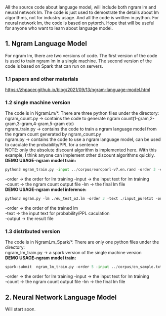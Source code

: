 All the source code about language model, will include both ngram lm and neural network lm. The code is just used to demostrate the details about lm algorithms, not for industry usage. And all the code is written in python. For neural network lm, the code is based on pytorch. Hope that will be useful for anyone who want to learn about language model.  
## 1. Ngram Language Model  
For ngram lm, there are two versions of code. The first version of the code is used to train ngram lm in a single machine. The second version of the code is based on Spark that can run on servers.  
### 1.1 papers and other materials
https://zhpacer.github.io/blog/2021/09/13/ngram-language-model.html
### 1.2 single machine version  
The code is in NgramLm/*.  There are three python files under the directory:  
ngram_count.py -> contains the code to generate ngram count(1-gram,2-gram,3-gram,4-gram,5-gram etc)  
ngram_train.py -> contains the code to train a ngram language model from the ngram count generated by ngram_count.py  
ngram.py -> contains the code to use a ngram language model, can be used to caculate the probability/PPL for a sentence  
NOTE: only the absolute discount algorithm is implemented here. With this example, I think anyone can implement other discount algorithms quickly.  
**DEMO USAGE-ngram model train:**  
```python  
python3 ngram_train.py -input ../corpus/europarl-v7.en.rand -order 3 -count ./eu_test_o3.count -lm ./eu_test_o3.lm 
```
-order -> the order for lm training 
-input -> the input text for lm training  
-count -> the ngram count output file
-lm    -> the final lm file  
**DEMO USAGE-ngram model inference:**  
```python  
python3 ngram.py -lm ./eu_test_o3.lm -order 3 -text ./input_puretxt -output ./en_sample.ppl  
```
-order -> the order of the trained lm  
-text -> the input text for probability/PPL caculation  
-output -> the result file  
### 1.3 distributed version  
The code is in NgramLm_Spark/*.  There are only one python files under the directory:  
ngram_lm_train.py -> a spark version of the single machine version  
**DEMO USAGE-ngram model train:**  
```python  
spark-submit  ngram_lm_train.py -order 5 -input ../corpus/en_sample.txt -lm ./en_sample.5lm -count ./en_sample.5count  
```
-order -> the order for lm training 
-input -> the input text for lm training  
-count -> the ngram count output file
-lm    -> the final lm file

## 2. Neural Network Language Model  
Will start soon.  
